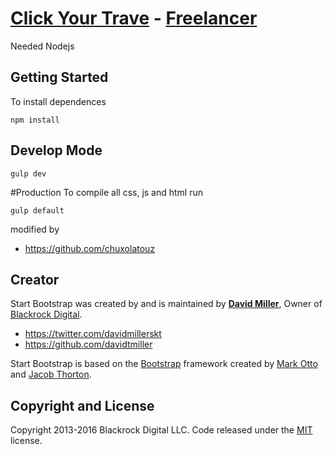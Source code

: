 # [Click Your Trave](http://startbootstrap.com/) - [Freelancer](http://startbootstrap.com/template-overviews/freelancer/)

Needed Nodejs

## Getting Started
To install dependences

`npm install`

## Develop Mode
`gulp dev`

#Production
To compile all css, js and html run

`gulp default`

modified by
* https://github.com/chuxolatouz

## Creator

Start Bootstrap was created by and is maintained by **[David Miller](http://davidmiller.io/)**, Owner of [Blackrock Digital](http://blackrockdigital.io/).

* https://twitter.com/davidmillerskt
* https://github.com/davidtmiller

Start Bootstrap is based on the [Bootstrap](http://getbootstrap.com/) framework created by [Mark Otto](https://twitter.com/mdo) and [Jacob Thorton](https://twitter.com/fat).

## Copyright and License

Copyright 2013-2016 Blackrock Digital LLC. Code released under the [MIT](https://github.com/BlackrockDigital/startbootstrap-freelancer/blob/gh-pages/LICENSE) license.
